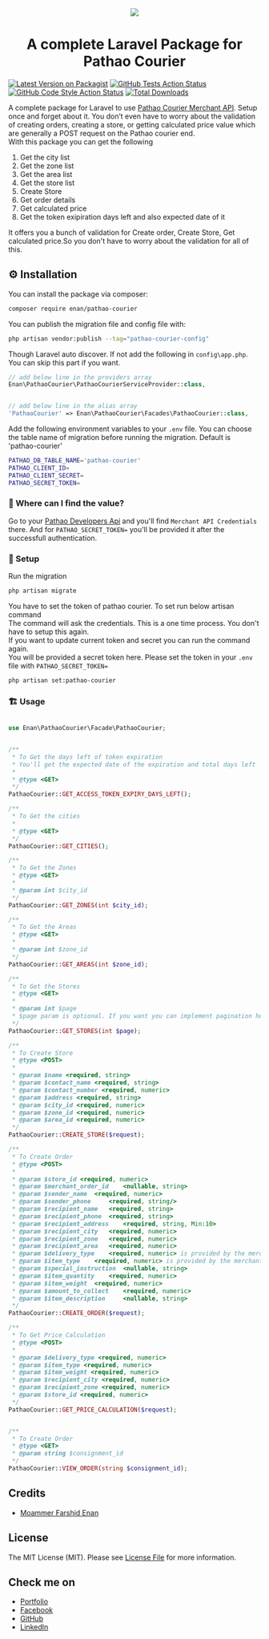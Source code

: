 <div align="center">
    <img src="https://moammer-enan.com/portfolio/assets/img/Pathao_Courier_API_Integration_with_Laravel.jpg">
</div>

<h1 align="center">A complete Laravel Package for Pathao Courier</h1>

[![Latest Version on Packagist](https://img.shields.io/packagist/v/enan/pathao-courier.svg?style=flat-square)](https://packagist.org/packages/enan/pathao-courier)
[![GitHub Tests Action Status](https://img.shields.io/github/actions/workflow/status/enan/pathao-courier/run-tests.yml?branch=main&label=tests&style=flat-square)](https://github.com/enan/pathao-courier/actions?query=workflow%3Arun-tests+branch%3Amain)
[![GitHub Code Style Action Status](https://img.shields.io/github/actions/workflow/status/enan/pathao-courier/fix-php-code-style-issues.yml?branch=main&label=code%20style&style=flat-square)](https://github.com/enan/pathao-courier/actions?query=workflow%3A"Fix+PHP+code+style+issues"+branch%3Amain)
[![Total Downloads](https://img.shields.io/packagist/dt/enan/pathao-courier.svg?style=flat-square)](https://packagist.org/packages/enan/pathao-courier)

A complete package for Laravel to use [Pathao Courier Merchant API](https://merchant.pathao.com/). Setup once and forget about it. You don’t even have to worry about the validation of creating orders, creating a store, or getting calculated price value which are generally a POST request on the Pathao courier end. <br>
With this package you can get the following

1. Get the city list
2. Get the zone list
3. Get the area list
4. Get the store list
5. Create Store
6. Get order details
7. Get calculated price
8. Get the token exipiration days left and also expected date of it

It offers you a bunch of validation for Create order, Create Store, Get calculated price.So you don't have to worry about the validation for all of this.

<!-- ## Support us -->

## ⚙️ Installation

You can install the package via composer:

```bash
composer require enan/pathao-courier
```

You can publish the migration file and config file with:

```bash
php artisan vendor:publish --tag="pathao-courier-config"
```

Though Laravel auto discover. If not add the following in `config\app.php`. You can skip this part if you want.

```php
// add below line in the providers array
Enan\PathaoCourier\PathaoCourierServiceProvider::class,


// add below line in the alias array
'PathaoCourier' => Enan\PathaoCourier\Facades\PathaoCourier::class,
```

Add the following environment variables to your `.env` file. You can choose the table name of migration before running the migration. Default is 'pathao-courier'

```bash
PATHAO_DB_TABLE_NAME='pathao-courier'
PATHAO_CLIENT_ID=
PATHAO_CLIENT_SECRET=
PATHAO_SECRET_TOKEN=
```

### 🔑 Where can I find the value?

Go to your [Pathao Developers Api](https://merchant.pathao.com/courier/developer-api) and you'll find `Merchant API Credentials` there.
And for `PATHAO_SECRET_TOKEN=` you'll be provided it after the successfull authentication.

### 🎫 Setup

Run the migration

```bash
php artisan migrate
```

You have to set the token of pathao courier. To set run below artisan command <br>
The command will ask the credentials. This is a one time process. You don't have to setup this again. <br>
If you want to update current token and secret you can run the command again. <br>
You will be provided a secret token here. Please set the token in your `.env` file with `PATHAO_SECRET_TOKEN=`

```bash
php artisan set:pathao-courier
```

### 🏗 Usage

```php

use Enan\PathaoCourier\Facade\PathaoCourier;


/**
 * To Get the days left of token expiration
 * You'll get the expected date of the expiration and total days left
 *
 * @type <GET>
 */
PathaoCourier::GET_ACCESS_TOKEN_EXPIRY_DAYS_LEFT();

/**
 * To Get the cities
 *
 * @type <GET>
 */
PathaoCourier::GET_CITIES();

/**
 * To Get the Zones
 * @type <GET>
 *
 * @param int $city_id
 */
PathaoCourier::GET_ZONES(int $city_id);

/**
 * To Get the Areas
 * @type <GET>
 *
 * @param int $zone_id
 */
PathaoCourier::GET_AREAS(int $zone_id);

/**
 * To Get the Stores
 * @type <GET>
 *
 * @param int $page
 * $page param is optional. If you want you can implement pagination here.
 */
PathaoCourier::GET_STORES(int $page);

/**
 * To Create Store
 * @type <POST>
 *
 * @param $name <required, string>
 * @param $contact_name <required, string>
 * @param $contact_number <required, numeric>
 * @param $address <required, string>
 * @param $city_id <required, numeric>
 * @param $zone_id <required, numeric>
 * @param $area_id <required, numeric>
 */
PathaoCourier::CREATE_STORE($request);

/**
 * To Create Order
 * @type <POST>
 *
 * @param $store_id <required, numeric>
 * @param $merchant_order_id    <nullable, string>
 * @param $sender_name  <required, numeric>
 * @param $sender_phone     <required, string/>
 * @param $recipient_name   <required, string>
 * @param $recipient_phone  <required, string>
 * @param $recipient_address    <required, string, Min:10>
 * @param $recipient_city   <required, numeric>
 * @param $recipient_zone   <required, numeric>
 * @param $recipient_area   <required, numeric>
 * @param $delivery_type    <required, numeric> is provided by the merchant and not changeable. 48 for Normal Delivery, 12 for On Demand Delivery"
 * @param $item_type    <required, numeric> is provided by the merchant and not changeable. 1 for Document, 2 for Parcel"
 * @param $special_instruction  <nullable, string>
 * @param $item_quantity    <required, numeric>
 * @param $item_weight  <required, numeric>
 * @param $amount_to_collect    <required, numeric>
 * @param $item_description     <nullable, string>
 */
PathaoCourier::CREATE_ORDER($request);

/**
 * To Get Price Calculation
 * @type <POST>
 *
 * @param $delivery_type <required, numeric>
 * @param $item_type <required, numeric>
 * @param $item_weight <required, numeric>
 * @param $recipient_city <required, numeric>
 * @param $recipient_zone <required, numeric>
 * @param $store_id <required, numeric>
 */
PathaoCourier::GET_PRICE_CALCULATION($request);


/**
 * To Create Order
 * @type <GET>
 * @param string $consignment_id
 */
PathaoCourier::VIEW_ORDER(string $consignment_id);

```

<!-- ## Testing

```bash
composer test
```

## Changelog

Please see [CHANGELOG](CHANGELOG.md) for more information on what has changed recently.

## Contributing

Please see [CONTRIBUTING](CONTRIBUTING.md) for details.

## Security Vulnerabilities

Please review [our security policy](../../security/policy) on how to report security vulnerabilities. -->

## Credits

-   [Moammer Farshid Enan](https://github.com/Enan)

## License

The MIT License (MIT). Please see [License File](LICENSE.md) for more information.

## Check me on

-   [Portfolio](https://moammer-enan.com/)
-   [Facebook](https://www.facebook.com/moammerfarshidenan)
-   [GitHub](https://github.com/enuenan)
-   [LinkedIn](https://www.linkedin.com/in/moammer-farshid/)
